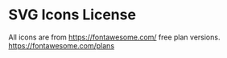 # SVG Icons License

All icons are from https://fontawesome.com/ free plan versions.
https://fontawesome.com/plans